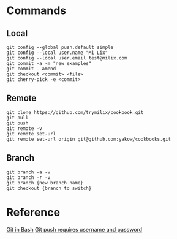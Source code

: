# Commands
## Local
```
git config --global push.default simple
git config --local user.name "Mi Lix"
git config --local user.email test@milix.com
git commit -a -m "new examples"
git commit --amend
git checkout <commit> <file>
git cherry-pick -e <commit>
```

## Remote
```
git clone https://github.com/trymilix/cookbook.git
git pull  
git push
git remote -v
git remote set-url
git remote set-url origin git@github.com:yakow/cookbooks.git
```

## Branch
```
git branch -a -v
git branch -r -v
git branch {new branch name}
git checkout {branch to switch}
```

# Reference
[Git in Bash](https://git-scm.com/book/en/v2/Git-in-Other-Environments-Git-in-Bash)
[Git push requires username and password](http://stackoverflow.com/questions/6565357/git-push-requires-username-and-password)

